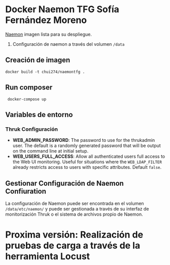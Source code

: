 # Docker Naemon TFG Sofía Fernández Moreno

[Naemon](http://www.naemon.org) imagen lista para su despliegue. 
1. Configuración de naemon a través del volumen `/data` 


## Creación de imagen
```
docker build -t chui274/naemontfg .
```

## Run composer

```
 docker-compose up
```

## Variables de entorno


### Thruk  Configuración 
* __WEB_ADMIN_PASSWORD__: The password to use for the thrukadmin user. The default is a randomly generated password that will be output on the command line at initial setup.
* __WEB_USERS_FULL_ACCESS__: Allow all authenticated users full access to the Web UI monitoring. Useful for situations where the `WEB_LDAP_FILTER` already restricts access to users with specific attributes. Default `false`.


## Gestionar Configuración de Naemon Confiuration

La configuración de Naemon puede ser encontrada en el volumen  `/data/etc/naemon/` y puede ser gestionada a través de su interfaz de monitorización Thruk o el sistema de archivos propio de Naemon.


# Proxima versión: Realización de pruebas de carga a través de la herramienta Locust






